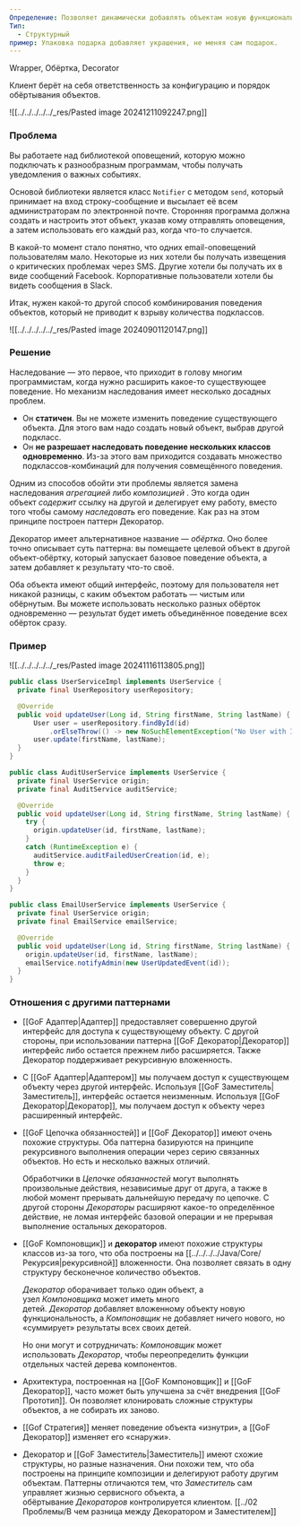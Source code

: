```yaml
---
Определение: Позволяет динамически добавлять объектам новую функциональность, оборачивая их в полезные «обёртки».
Тип:
  - Структурный
пример: Упаковка подарка добавляет украшения, не меняя сам подарок.
---
```

Wrapper, Обёртка, Decorator

Клиент берёт на себя ответственность за конфигурацию и порядок обёртывания объектов.

![[../../../../../_res/Pasted image 20241211092247.png]]
### Проблема

Вы работаете над библиотекой оповещений, которую можно подключать к разнообразным программам, чтобы получать уведомления о важных событиях.

Основой библиотеки является класс `Notifier` с методом `send`, который принимает на вход строку-сообщение и высылает её всем администраторам по электронной почте. Сторонняя программа должна создать и настроить этот объект, указав кому отправлять оповещения, а затем использовать его каждый раз, когда что-то случается.

В какой-то момент стало понятно, что одних email-оповещений пользователям мало. Некоторые из них хотели бы получать извещения о критических проблемах через SMS. Другие хотели бы получать их в виде сообщений Facebook. Корпоративные пользователи хотели бы видеть сообщения в Slack.

Итак, нужен какой-то другой способ комбинирования поведения объектов, который не приводит к взрыву количества подклассов.

![[../../../../../_res/Pasted image 20240901120147.png]]

### Решение 

Наследование — это первое, что приходит в голову многим программистам, когда нужно расширить какое-то существующее поведение. Но механизм наследования имеет несколько досадных проблем.

- Он **статичен**. Вы не можете изменить поведение существующего объекта. Для этого вам надо создать новый объект, выбрав другой подкласс.
- Он **не разрешает наследовать поведение нескольких классов одновременно**. Из-за этого вам приходится создавать множество подклассов-комбинаций для получения совмещённого поведения.

Одним из способов обойти эти проблемы является замена наследования _агрегацией_ либо _композицией_ . Это когда один объект _содержит_ ссылку на другой и делегирует ему работу, вместо того чтобы самому _наследовать_ его поведение. Как раз на этом принципе построен паттерн Декоратор.

Декоратор имеет альтернативное название — _обёртка_. Оно более точно описывает суть паттерна: вы помещаете целевой объект в другой объект-обёртку, который запускает базовое поведение объекта, а затем добавляет к результату что-то своё.

Оба объекта имеют общий интерфейс, поэтому для пользователя нет никакой разницы, с каким объектом работать — чистым или обёрнутым. Вы можете использовать несколько разных обёрток одновременно — результат будет иметь объединённое поведение всех обёрток сразу.

### Пример

![[../../../../../_res/Pasted image 20241116113805.png]]

```java
public class UserServiceImpl implements UserService {
  private final UserRepository userRepository;

  @Override
  public void updateUser(Long id, String firstName, String lastName) {
      User user = userRepository.findById(id)
          .orElseThrow(() -> new NoSuchElementException("No User with ID=" + id));
      user.update(firstName, lastName);
  }
}

public class AuditUserService implements UserService {
  private final UserService origin;
  private final AuditService auditService;

  @Override
  public void updateUser(Long id, String firstName, String lastName) {
    try {
      origin.updateUser(id, firstName, lastName);
    }
    catch (RuntimeException e) {
      auditService.auditFailedUserCreation(id, e);
      throw e;
    }
  }
}

public class EmailUserService implements UserService {
  private final UserService origin;
  private final EmailService emailService;

  @Override
  public void updateUser(Long id, String firstName, String lastName) {
    origin.updateUser(id, firstName, lastName);
    emailService.notifyAdmin(new UserUpdatedEvent(id));
  }
}
```

### Отношения с другими паттернами

- [[GoF Адаптер|Адаптер]] предоставляет совершенно другой интерфейс для доступа к существующему объекту. С другой стороны, при использовании паттерна [[GoF Декоратор|Декоратор]] интерфейс либо остается прежнем либо расширяется. Также Декоратор поддерживает рекурсивную вложенность.
    
- С [[GoF Адаптер|Адаптером]] мы получаем доступ к существующем объекту через другой интерфейс. Используя [[GoF Заместитель|Заместитель]], интерфейс остается неизменным. Используя [[GoF Декоратор|Декоратор]], мы получаем доступ к объекту через расширенный интерфейс. 
    
- [[GoF Цепочка обязанностей]] и [[GoF Декоратор]] имеют очень похожие структуры. Оба паттерна базируются на принципе рекурсивного выполнения операции через серию связанных объектов. Но есть и несколько важных отличий.
    
    Обработчики в _Цепочке обязанностей_ могут выполнять произвольные действия, независимые друг от друга, а также в любой момент прерывать дальнейшую передачу по цепочке. С другой стороны _Декораторы_ расширяют какое-то определённое действие, не ломая интерфейс базовой операции и не прерывая выполнение остальных декораторов.
    
- [[GoF Компоновщик]] и **декоратор** имеют похожие структуры классов из-за того, что оба построены на [[../../../../Java/Core/Рекурсия|рекурсивной]] вложенности. Она позволяет связать в одну структуру бесконечное количество объектов.
    
    _Декоратор_ оборачивает только один объект, а узел _Компоновщика_ может иметь много детей. _Декоратор_ добавляет вложенному объекту новую функциональность, а _Компоновщик_ не добавляет ничего нового, но «суммирует» результаты всех своих детей.
    
    Но они могут и сотрудничать: _Компоновщик_ может использовать _Декоратор_, чтобы переопределить функции отдельных частей дерева компонентов.
    
- Архитектура, построенная на [[GoF Компоновщик]] и [[GoF Декоратор]], часто может быть улучшена за счёт внедрения [[GoF Прототип]]. Он позволяет клонировать сложные структуры объектов, а не собирать их заново.
    
- [[Gof Стратегия]] меняет поведение объекта «изнутри», а [[GoF Декоратор]] изменяет его «снаружи».
    
- Декоратор и [[GoF Заместитель|Заместитель]] имеют схожие структуры, но разные назначения. Они похожи тем, что оба построены на принципе композиции и делегируют работу другим объектам. Паттерны отличаются тем, что _Заместитель_ сам управляет жизнью сервисного объекта, а обёртывание _Декораторов_ контролируется клиентом. [[../02 Проблемы/В чем разница между Декоратором и Заместителем]]